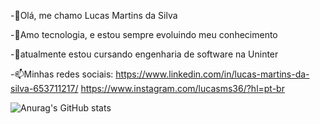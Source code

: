 -👋Olá, me chamo Lucas Martins da Silva

-👀Amo tecnologia, e estou sempre evoluindo meu conhecimento

-🌱atualmente estou cursando engenharia de software na Uninter

-📫Minhas redes sociais:
https://www.linkedin.com/in/lucas-martins-da-silva-653711217/
https://www.instagram.com/lucasms36/?hl=pt-br


![Anurag's GitHub stats](https://github-readme-stats.vercel.app/api?username=anuraghazra&show=reviews,discussions_started,discussions_answered,prs_merged,prs_merged_percentage)
